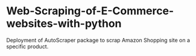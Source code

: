 # Web-Scraping-of-E-Commerce-websites-with-python
Deployment of AutoScraper package to scrap Amazon Shopping site on a specific product.
